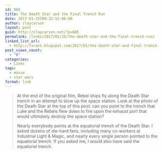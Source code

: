 ```yaml
---
id: 685
title: The Death Star and the Final Trench Run
date: 2017-01-25T09:32:52-06:00
author: claycarson
layout: post
guid: http://claycarson.net/?p=685
permalink: /links/2017/01/25/the-death-star-and-the-final-trench-run/
linked_list_url:
  - http://fxrant.blogspot.com/2017/01/the-death-star-and-final-trench-run.html?m=1
post_views_count:
  - "0"
categories:
  - Links
tags:
  - movie
  - star wars
format: link
---
```

<blockquote>
  At the end of the original film, Rebel ships fly along the Death Star trench in an attempt to blow up the space station. Look at the photo of the Death Star at the top of this post: can you point to the trench that Luke and the Rebels flew down to fire upon the exhaust port that would ultimately destroy the space station?
  
  Nearly everybody points at the equatorial trench of the Death Star. I asked dozens of die-hard fans, including many co-workers at Industrial Light &amp; Magic, and nearly every single person pointed to the equatorial trench. If you asked me, I would also have said the equatorial trench.
</blockquote>